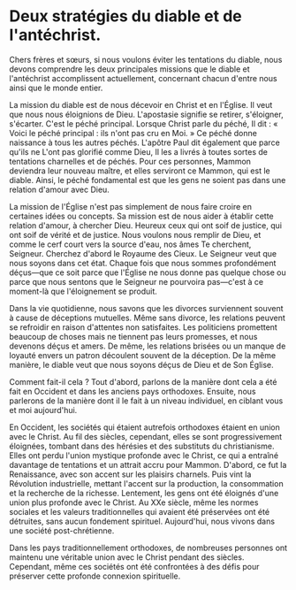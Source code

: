 # Deux stratégies du diable et de l'antéchrist.  

Chers frères et sœurs, si nous voulons éviter les tentations du diable, nous devons comprendre les deux principales missions que le diable et l'antéchrist accomplissent actuellement, concernant chacun d'entre nous ainsi que le monde entier.  

La mission du diable est de nous décevoir en Christ et en l'Église. Il veut que nous nous éloignions de Dieu. L'apostasie signifie se retirer, s'éloigner, s'écarter. C'est le péché principal. Lorsque Christ parle du péché, Il dit : « Voici le péché principal : ils n'ont pas cru en Moi. » Ce péché donne naissance à tous les autres péchés. L'apôtre Paul dit également que parce qu'ils ne L'ont pas glorifié comme Dieu, Il les a livrés à toutes sortes de tentations charnelles et de péchés. Pour ces personnes, Mammon deviendra leur nouveau maître, et elles serviront ce Mammon, qui est le diable. Ainsi, le péché fondamental est que les gens ne soient pas dans une relation d'amour avec Dieu.  

La mission de l'Église n'est pas simplement de nous faire croire en certaines idées ou concepts. Sa mission est de nous aider à établir cette relation d'amour, à chercher Dieu. Heureux ceux qui ont soif de justice, qui ont soif de vérité et de justice. Nous voulons nous remplir de Dieu, et comme le cerf court vers la source d'eau, nos âmes Te cherchent, Seigneur. Cherchez d'abord le Royaume des Cieux. Le Seigneur veut que nous soyons dans cet état. Chaque fois que nous sommes profondément déçus—que ce soit parce que l'Église ne nous donne pas quelque chose ou parce que nous sentons que le Seigneur ne pourvoira pas—c'est à ce moment-là que l'éloignement se produit.  

Dans la vie quotidienne, nous savons que les divorces surviennent souvent à cause de déceptions mutuelles. Même sans divorce, les relations peuvent se refroidir en raison d'attentes non satisfaites. Les politiciens promettent beaucoup de choses mais ne tiennent pas leurs promesses, et nous devenons déçus et amers. De même, les relations brisées ou un manque de loyauté envers un patron découlent souvent de la déception. De la même manière, le diable veut que nous soyons déçus de Dieu et de Son Église.  

Comment fait-il cela ? Tout d'abord, parlons de la manière dont cela a été fait en Occident et dans les anciens pays orthodoxes. Ensuite, nous parlerons de la manière dont il le fait à un niveau individuel, en ciblant vous et moi aujourd'hui.  

En Occident, les sociétés qui étaient autrefois orthodoxes étaient en union avec le Christ. Au fil des siècles, cependant, elles se sont progressivement éloignées, tombant dans des hérésies et des substituts du christianisme. Elles ont perdu l'union mystique profonde avec le Christ, ce qui a entraîné davantage de tentations et un attrait accru pour Mammon. D'abord, ce fut la Renaissance, avec son accent sur les plaisirs charnels. Puis vint la Révolution industrielle, mettant l'accent sur la production, la consommation et la recherche de la richesse. Lentement, les gens ont été éloignés d'une union plus profonde avec le Christ. Au XXe siècle, même les normes sociales et les valeurs traditionnelles qui avaient été préservées ont été détruites, sans aucun fondement spirituel. Aujourd'hui, nous vivons dans une société post-chrétienne.  

Dans les pays traditionnellement orthodoxes, de nombreuses personnes ont maintenu une véritable union avec le Christ pendant des siècles. Cependant, même ces sociétés ont été confrontées à des défis pour préserver cette profonde connexion spirituelle.


